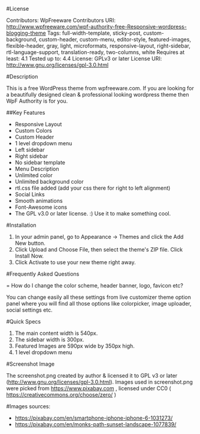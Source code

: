 #License

Contributors: WpFreeware
Contributors URI: http://www.wpfreeware.com/wpf-authority-free-Responsive-wordpress-blogging-theme
Tags: full-width-template, sticky-post, custom-background, custom-header, custom-menu, editor-style, featured-images, flexible-header, gray, light, microformats, responsive-layout, right-sidebar, rtl-language-support, translation-ready, two-columns, white
Requires at least: 4.1
Tested up to: 4.4
License: GPLv3 or later
License URI: http://www.gnu.org/licenses/gpl-3.0.html

#Description

This is a free WordPress theme from wpfreeware.com. If you are looking for a beautifully designed clean & professional looking wordpress theme then WpF Authority is for you.

##Key Features
* Responsive Layout
* Custom Colors
* Custom Header
* 1 level dropdown menu
* Left sidebar
* Right sidebar
* No sidebar template
* Menu Description
* Unlimited color
* Unlimited background color
* rtl.css file added (add your css there for right to left alignment)
* Social Links
* Smooth animations
* Font-Awesome icons
* The GPL v3.0 or later license. :) Use it to make something cool.

#Installation

1. In your admin panel, go to Appearance -> Themes and click the Add New button.
2. Click Upload and Choose File, then select the theme's ZIP file. Click Install Now.
3. Click Activate to use your new theme right away.

#Frequently Asked Questions

= How do I change the color scheme, header banner, logo, favicon etc?

You can change easily all these settings from live customizer theme option panel where you will find all those options like colorpicker, image uploader, social settings etc.


#Quick Specs

1. The main content width is 540px.
2. The sidebar width is 300px.
3. Featured Images are 590px wide by 350px high.
4. 1 level dropdown menu


#Screenshot Image

The screenshot.png created by author & licensed it to GPL v3 or later (http://www.gnu.org/licenses/gpl-3.0.html).
Images used in screenshot.png were picked from https://www.pixabay.com , licensed under CC0 ( https://creativecommons.org/choose/zero/ )

#Images sources: 
* https://pixabay.com/en/smartphone-iphone-iphone-6-1031273/
* https://pixabay.com/en/monks-path-sunset-landscape-1077839/
